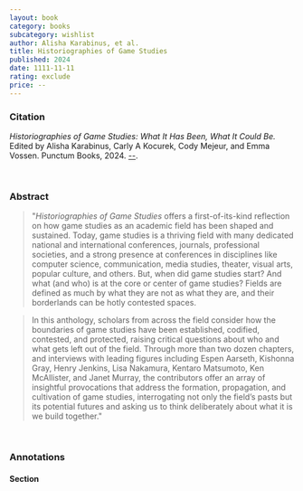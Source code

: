 ```yaml
---
layout: book
category: books
subcategory: wishlist
author: Alisha Karabinus, et al.
title: Historiographies of Game Studies
published: 2024
date: 1111-11-11
rating: exclude
price: --
---
```


### Citation

*Historiographies of Game Studies: What It Has Been, What It Could Be.* Edited by Alisha Karabinus, Carly A Kocurek, Cody Mejeur, and Emma Vossen. Punctum Books, 2024. [--](https://punctumbooks.com/titles/historiographies-of-game-studies/).

<br>

### Abstract

> "*Historiographies of Game Studies* offers a first-of-its-kind reflection on how game studies as an academic field has been shaped and sustained. Today, game studies is a thriving field with many dedicated national and international conferences, journals, professional societies, and a strong presence at conferences in disciplines like computer science, communication, media studies, theater, visual arts, popular culture, and others. But, when did game studies start? And what (and who) is at the core or center of game studies? Fields are defined as much by what they are not as what they are, and their borderlands can be hotly contested spaces.

> In this anthology, scholars from across the field consider how the boundaries of game studies have been established, codified, contested, and protected, raising critical questions about who and what gets left out of the field. Through more than two dozen chapters, and interviews with leading figures including Espen Aarseth, Kishonna Gray, Henry Jenkins, Lisa Nakamura, Kentaro Matsumoto, Ken McAllister, and Janet Murray, the contributors offer an array of insightful provocations that address the formation, propagation, and cultivation of game studies, interrogating not only the field’s pasts but its potential futures and asking us to think deliberately about what it is we build together."

<br>

### Annotations

#### Section

<br>
